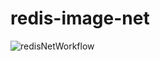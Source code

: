 # redis-image-net

<!-- redis image net workflow -->
![redisNetWorkflow]("Redis_Image_Net_Workflow.png")
